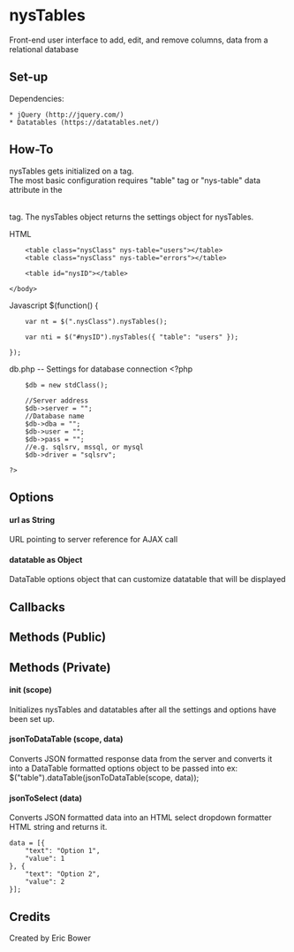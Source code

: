 nysTables
=========

Front-end user interface to add, edit, and remove columns, data from a relational database

Set-up
---------

Dependencies:

	* jQuery (http://jquery.com/)
	* Datatables (https://datatables.net/)

How-To
---------

nysTables gets initialized on a <table> tag.  
The most basic configuration requires "table" tag or "nys-table" data attribute in the <table> tag.
The nysTables object returns the settings object for nysTables.

HTML
	<body>

		<table class="nysClass" nys-table="users"></table>
		<table class="nysClass" nys-table="errors"></table>

		<table id="nysID"></table>

	</body>


Javascript
	$(function() {

		var nt = $(".nysClass").nysTables();

		var nti = $("#nysID").nysTables({ "table": "users" });

	});


db.php -- Settings for database connection
	<?php

		$db = new stdClass();

		//Server address
		$db->server = "";
		//Database name
		$db->dba = "";
		$db->user = "";
		$db->pass = "";
		//e.g. sqlsrv, mssql, or mysql
		$db->driver = "sqlsrv";

	?>


Options
---------

#### url as String
URL pointing to server reference for AJAX call

#### datatable as Object
DataTable options object that can customize datatable that will be displayed

Callbacks
---------

Methods (Public)
---------

Methods (Private)
---------

#### init (scope)
Initializes nysTables and datatables after all the settings and options have been set up.

#### jsonToDataTable (scope, data)
Converts JSON formatted response data from the server and 
converts it into a DataTable formatted options object to be passed into ex: $("table").dataTable(jsonToDataTable(scope, data));

#### jsonToSelect (data)
Converts JSON formatted data into an HTML select dropdown formatter HTML string and returns it.

	data = [{
		"text": "Option 1",
		"value": 1
	}, {
		"text": "Option 2",
		"value": 2
	}];


Credits 
---------

Created by Eric Bower
